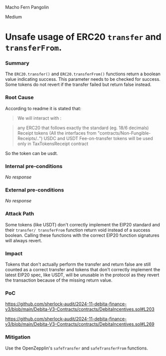 Macho Fern Pangolin

Medium

# Unsafe usage of ERC20 `transfer` and `transferFrom`.

### Summary

The `ERC20.transfer()` and `ERC20.transferFrom()` functions return a boolean value indicating success. This parameter needs to be checked for success. Some tokens do not revert if the transfer failed but return false instead.

### Root Cause

According to readme it is stated that:
>We will interact with :

>any ERC20 that follows exactly the standard (eg. 18/6 decimals)
Receipt tokens (All the interfaces from "contracts/Non-Fungible-Receipts/..")
USDC and USDT
Fee-on-transfer tokens will be used only in TaxTokensReceipt contract

So the token can be usdt.


### Internal pre-conditions

_No response_

### External pre-conditions

_No response_

### Attack Path

Some tokens (like USDT) don't correctly implement the EIP20 standard and their `transfer/ transferFrom` function return void instead of a success boolean. Calling these functions with the correct EIP20 function signatures will always revert.

### Impact

Tokens that don't actually perform the transfer and return false are still counted as a correct transfer and tokens that don't correctly implement the latest EIP20 spec, like USDT, will be unusable in the protocol as they revert the transaction because of the missing return value.

### PoC

https://github.com/sherlock-audit/2024-11-debita-finance-v3/blob/main/Debita-V3-Contracts/contracts/DebitaIncentives.sol#L203

https://github.com/sherlock-audit/2024-11-debita-finance-v3/blob/main/Debita-V3-Contracts/contracts/DebitaIncentives.sol#L269

### Mitigation

Use the OpenZepplin's `safeTransfer` and `safeTransferFrom` functions.
